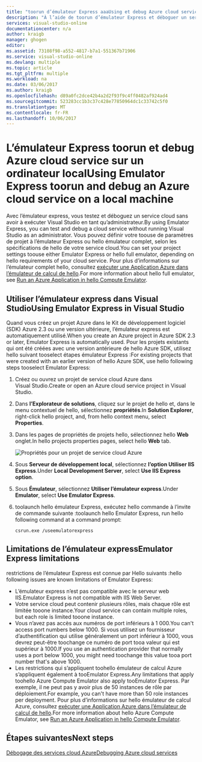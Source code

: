 ```yaml
---
title: "toorun d’émulateur Express aaaUsing et debug Azure cloud service sur un ordinateur local | Documents Microsoft"
description: "À l’aide de toorun d’émulateur Express et déboguer un service cloud sur un ordinateur local"
services: visual-studio-online
documentationcenter: n/a
author: kraigb
manager: ghogen
editor: 
ms.assetid: 73108f98-a552-4817-b7a1-551367b71906
ms.service: visual-studio-online
ms.devlang: multiple
ms.topic: article
ms.tgt_pltfrm: multiple
ms.workload: na
ms.date: 03/06/2017
ms.author: kraigb
ms.openlocfilehash: d89a0fc2dce42b4a2d2f93f9c4ff0482af924ad4
ms.sourcegitcommit: 523283cc1b3c37c428e77850964dc1c33742c5f0
ms.translationtype: MT
ms.contentlocale: fr-FR
ms.lasthandoff: 10/06/2017
---
```

# <a name="using-emulator-express-toorun-and-debug-an-azure-cloud-service-on-a-local-machine"></a><span data-ttu-id="acbd1-103">L’émulateur Express toorun et debug Azure cloud service sur un ordinateur local</span><span class="sxs-lookup"><span data-stu-id="acbd1-103">Using Emulator Express toorun and debug an Azure cloud service on a local machine</span></span>
<span data-ttu-id="acbd1-104">Avec l’émulateur express, vous testez et déboguez un service cloud sans avoir à exécuter Visual Studio en tant qu’administrateur.</span><span class="sxs-lookup"><span data-stu-id="acbd1-104">By using Emulator Express, you can test and debug a cloud service without running Visual Studio as an administrator.</span></span> <span data-ttu-id="acbd1-105">Vous pouvez définir votre toouse de paramètres de projet à l’émulateur Express ou hello émulateur complet, selon les spécifications de hello de votre service cloud.</span><span class="sxs-lookup"><span data-stu-id="acbd1-105">You can set your project settings toouse either Emulator Express or hello full emulator, depending on hello requirements of your cloud service.</span></span> <span data-ttu-id="acbd1-106">Pour plus d’informations sur l’émulateur complet hello, consultez [exécuter une Application Azure dans l’émulateur de calcul de hello](storage/common/storage-use-emulator.md).</span><span class="sxs-lookup"><span data-stu-id="acbd1-106">For more information about hello full emulator, see [Run an Azure Application in hello Compute Emulator](storage/common/storage-use-emulator.md).</span></span>

## <a name="using-emulator-express-in-visual-studio"></a><span data-ttu-id="acbd1-107">Utiliser l’émulateur express dans Visual Studio</span><span class="sxs-lookup"><span data-stu-id="acbd1-107">Using Emulator Express in Visual Studio</span></span>
<span data-ttu-id="acbd1-108">Quand vous créez un projet Azure dans le Kit de développement logiciel (SDK) Azure 2.3 ou une version ultérieure, l’émulateur express est automatiquement utilisé.</span><span class="sxs-lookup"><span data-stu-id="acbd1-108">When you create an Azure project in Azure SDK 2.3 or later, Emulator Express is automatically used.</span></span> <span data-ttu-id="acbd1-109">Pour les projets existants qui ont été créées avec une version antérieure de hello Azure SDK, utilisez hello suivant tooselect étapes émulateur Express :</span><span class="sxs-lookup"><span data-stu-id="acbd1-109">For existing projects that were created with an earlier version of hello Azure SDK, use hello following steps tooselect Emulator Express:</span></span>

1. <span data-ttu-id="acbd1-110">Créez ou ouvrez un projet de service cloud Azure dans Visual Studio.</span><span class="sxs-lookup"><span data-stu-id="acbd1-110">Create or open an Azure cloud service project in Visual Studio.</span></span>

1. <span data-ttu-id="acbd1-111">Dans **l’Explorateur de solutions**, cliquez sur le projet de hello et, dans le menu contextuel de hello, sélectionnez **propriétés**.</span><span class="sxs-lookup"><span data-stu-id="acbd1-111">In **Solution Explorer**, right-click hello project, and, from hello context menu, select **Properties**.</span></span>

1. <span data-ttu-id="acbd1-112">Dans les pages de propriétés de projets hello, sélectionnez hello **Web** onglet.</span><span class="sxs-lookup"><span data-stu-id="acbd1-112">In hello projects properties pages, select hello **Web** tab.</span></span>

    ![Propriétés pour un projet de service cloud Azure](./media/vs-azure-tools-emulator-express-debug-run/web-properties.png)

1. <span data-ttu-id="acbd1-114">Sous **Serveur de développement local**, sélectionnez **l’option Utiliser IIS Express**.</span><span class="sxs-lookup"><span data-stu-id="acbd1-114">Under **Local Development Server**, select **Use IIS Express option**.</span></span>

1. <span data-ttu-id="acbd1-115">Sous **Émulateur**, sélectionnez **Utiliser l’émulateur express**.</span><span class="sxs-lookup"><span data-stu-id="acbd1-115">Under **Emulator**, select **Use Emulator Express**.</span></span>
   
1. <span data-ttu-id="acbd1-116">toolaunch hello émulateur Express, exécutez hello commande à l’invite de commande suivante :</span><span class="sxs-lookup"><span data-stu-id="acbd1-116">toolaunch hello Emulator Express, run hello following command at a command prompt:</span></span> 

    ```
    csrun.exe /useemulatorexpress
    ```

## <a name="emulator-express-limitations"></a><span data-ttu-id="acbd1-117">Limitations de l’émulateur express</span><span class="sxs-lookup"><span data-stu-id="acbd1-117">Emulator Express limitations</span></span>
<span data-ttu-id="acbd1-118">restrictions de l’émulateur Express est connue par Hello suivants :</span><span class="sxs-lookup"><span data-stu-id="acbd1-118">hello following issues are known limitations of Emulator Express:</span></span> 

- <span data-ttu-id="acbd1-119">L’émulateur express n’est pas compatible avec le serveur web IIS.</span><span class="sxs-lookup"><span data-stu-id="acbd1-119">Emulator Express is not compatible with IIS Web Server.</span></span>
- <span data-ttu-id="acbd1-120">Votre service cloud peut contenir plusieurs rôles, mais chaque rôle est limitée tooone instance.</span><span class="sxs-lookup"><span data-stu-id="acbd1-120">Your cloud service can contain multiple roles, but each role is limited tooone instance.</span></span>
- <span data-ttu-id="acbd1-121">Vous n’avez pas accès aux numéros de port inférieurs à 1 000.</span><span class="sxs-lookup"><span data-stu-id="acbd1-121">You can't access port numbers below 1000.</span></span> <span data-ttu-id="acbd1-122">Si vous utilisez un fournisseur d’authentification qui utilise généralement un port inférieur à 1000, vous devrez peut-être toochange ce numéro de port tooa valeur qui est supérieur à 1000.</span><span class="sxs-lookup"><span data-stu-id="acbd1-122">If you use an authentication provider that normally uses a port below 1000, you might need toochange this value tooa port number that's above 1000.</span></span>
- <span data-ttu-id="acbd1-123">Les restrictions qui s’appliquent toohello émulateur de calcul Azure s’appliquent également à tooEmulator Express.</span><span class="sxs-lookup"><span data-stu-id="acbd1-123">Any limitations that apply toohello Azure Compute Emulator also apply tooEmulator Express.</span></span> <span data-ttu-id="acbd1-124">Par exemple, il ne peut pas y avoir plus de 50 instances de rôle par déploiement.</span><span class="sxs-lookup"><span data-stu-id="acbd1-124">For example, you can't have more than 50 role instances per deployment.</span></span> <span data-ttu-id="acbd1-125">Pour plus d’informations sur hello émulateur de calcul Azure, consultez [exécuter une Application Azure dans l’émulateur de calcul de hello](http://go.microsoft.com/fwlink/p/?LinkId=623050).</span><span class="sxs-lookup"><span data-stu-id="acbd1-125">For more information about hello Azure Compute Emulator, see [Run an Azure Application in hello Compute Emulator](http://go.microsoft.com/fwlink/p/?LinkId=623050).</span></span>

## <a name="next-steps"></a><span data-ttu-id="acbd1-126">Étapes suivantes</span><span class="sxs-lookup"><span data-stu-id="acbd1-126">Next steps</span></span>
[<span data-ttu-id="acbd1-127">Débogage des services cloud Azure</span><span class="sxs-lookup"><span data-stu-id="acbd1-127">Debugging Azure cloud services</span></span>](https://msdn.microsoft.com/library/azure/ee405479.aspx)
